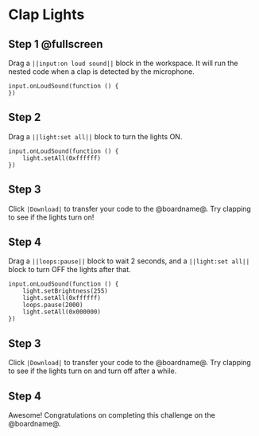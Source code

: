 # Clap Lights

## Step 1 @fullscreen

Drag a ``||input:on loud sound||`` block in the workspace. It will run the nested code when
a clap is detected by the microphone.

```blocks
input.onLoudSound(function () {
})
```

## Step 2

Drag a ``||light:set all||`` block to turn the lights ON.

```blocks
input.onLoudSound(function () {
    light.setAll(0xffffff)
})
```

## Step 3

Click ``|Download|`` to transfer your code to the @boardname@. Try clapping to see if the lights turn on!

## Step 4

Drag a ``||loops:pause||`` block to wait 2 seconds, and a ``||light:set all||`` block to turn OFF the lights after that.

```blocks
input.onLoudSound(function () {
    light.setBrightness(255)
    light.setAll(0xffffff)
    loops.pause(2000)
    light.setAll(0x000000)
})
```

## Step 3

Click ``|Download|`` to transfer your code to the @boardname@. Try clapping to see if the lights turn on
and turn off after a while.

## Step 4

Awesome! Congratulations on completing this challenge on the @boardname@.
